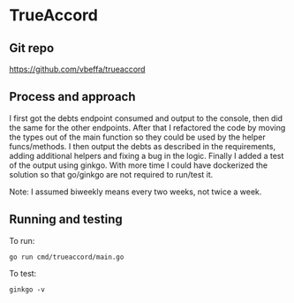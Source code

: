 # TrueAccord

## Git repo

https://github.com/vbeffa/trueaccord

## Process and approach

I first got the debts endpoint consumed and output to the console, then did the same for the other endpoints. After that I refactored the code by moving the types out of the main function so they could be used by the helper funcs/methods. I then output the debts as described in the requirements, adding additional helpers and fixing a bug in the logic. Finally I added a test of the output using ginkgo. With more time I could have dockerized the solution so that go/ginkgo are not required to run/test it.

Note: I assumed biweekly means every two weeks, not twice a week.

## Running and testing

To run:

`go run cmd/trueaccord/main.go`

To test:

`ginkgo -v`
